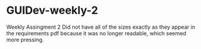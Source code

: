 # GUIDev-weekly-2
 Weekly Assingment 2
 Did not have all of the sizes exactly as they appear in the requirements pdf because it was no longer readable, which seemed more pressing.
